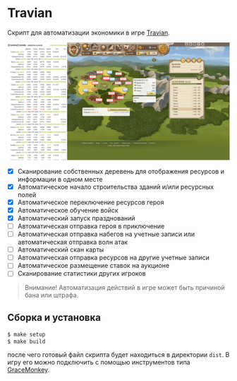 # Travian

Скрипт для автоматизации экономики в игре [Travian][travian].

![Screenshot](./travian.png)

- [x] Сканирование собственных деревень для отображения ресурсов и информации в одном месте
- [x] Автоматическое начало строительства зданий и/или ресурсных полей
- [x] Автоматическое переключение ресурсов героя
- [x] Автоматическое обучение войск
- [x] Автоматический запуск празднований
- [ ] Автоматическая отправка героя в приключение
- [ ] Автоматическая отправка набегов на учетные записи или автоматическая отправка волн атак
- [ ] Автоматический скан карты
- [ ] Автоматическая отправка ресурсов на другие учетные записи
- [ ] Автоматическое размещение ставок на аукционе
- [ ] Сканирование статистики других игроков

> Внимание! Автоматизация действий в игре может быть причиной бана или штрафа.

## Сборка и установка

    $ make setup
    $ make build
    
после чего готовый файл скрипта будет находиться в директории `dist`.
В игру его можно подключить с помощью инструментов типа [GraceMonkey][monkey].

[travian]: https://www.travian.com
[monkey]: https://addons.mozilla.org/ru/firefox/addon/greasemonkey/
